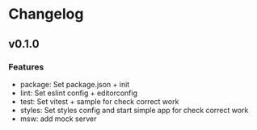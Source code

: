 # Changelog

## v0.1.0

### Features
- package: Set package.json + init
- lint: Set eslint config + editorconfig
- test: Set vitest + sample for check correct work
- styles: Set styles config and start simple app for check correct work
- msw: add mock server
